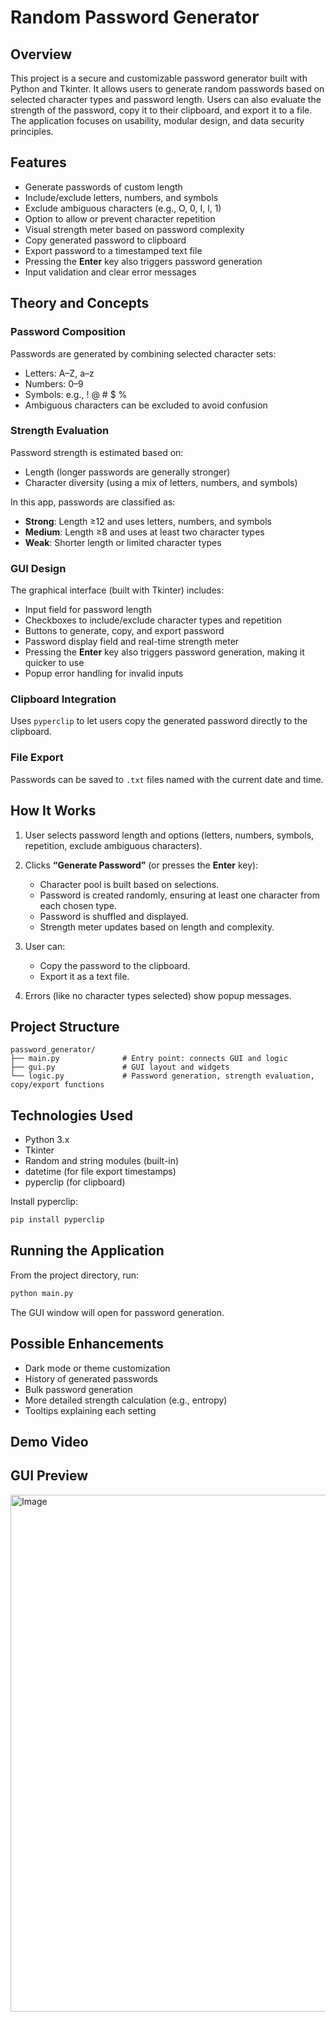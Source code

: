 # Random Password Generator

## Overview

This project is a secure and customizable password generator built with Python and Tkinter. It allows users to generate random passwords based on selected character types and password length. Users can also evaluate the strength of the password, copy it to their clipboard, and export it to a file. The application focuses on usability, modular design, and data security principles.


## Features

* Generate passwords of custom length
* Include/exclude letters, numbers, and symbols
* Exclude ambiguous characters (e.g., O, 0, I, l, 1)
* Option to allow or prevent character repetition
* Visual strength meter based on password complexity
* Copy generated password to clipboard
* Export password to a timestamped text file
* Pressing the **Enter** key also triggers password generation
* Input validation and clear error messages


## Theory and Concepts

### Password Composition

Passwords are generated by combining selected character sets:

* Letters: A–Z, a–z
* Numbers: 0–9
* Symbols: e.g., ! @ # \$ %
* Ambiguous characters can be excluded to avoid confusion

### Strength Evaluation

Password strength is estimated based on:

* Length (longer passwords are generally stronger)
* Character diversity (using a mix of letters, numbers, and symbols)

In this app, passwords are classified as:

* **Strong**: Length ≥12 and uses letters, numbers, and symbols
* **Medium**: Length ≥8 and uses at least two character types
* **Weak**: Shorter length or limited character types

### GUI Design

The graphical interface (built with Tkinter) includes:

* Input field for password length
* Checkboxes to include/exclude character types and repetition
* Buttons to generate, copy, and export password
* Password display field and real-time strength meter
* Pressing the **Enter** key also triggers password generation, making it quicker to use
* Popup error handling for invalid inputs

### Clipboard Integration

Uses `pyperclip` to let users copy the generated password directly to the clipboard.

### File Export

Passwords can be saved to `.txt` files named with the current date and time.


## How It Works

1. User selects password length and options (letters, numbers, symbols, repetition, exclude ambiguous characters).
   
2. Clicks **“Generate Password”** (or presses the **Enter** key):
   * Character pool is built based on selections.
   * Password is created randomly, ensuring at least one character from each chosen type.
   * Password is shuffled and displayed.
   * Strength meter updates based on length and complexity.
    
3. User can:
   * Copy the password to the clipboard.
   * Export it as a text file.

4. Errors (like no character types selected) show popup messages.


## Project Structure

```
password_generator/
├── main.py              # Entry point: connects GUI and logic
├── gui.py               # GUI layout and widgets
└── logic.py             # Password generation, strength evaluation, copy/export functions

```


## Technologies Used

* Python 3.x
* Tkinter
* Random and string modules (built-in)
* datetime (for file export timestamps)
* pyperclip (for clipboard)

Install pyperclip:

```bash
pip install pyperclip
```


## Running the Application

From the project directory, run:

```bash
python main.py
```

The GUI window will open for password generation.


## Possible Enhancements

* Dark mode or theme customization
* History of generated passwords
* Bulk password generation
* More detailed strength calculation (e.g., entropy)
* Tooltips explaining each setting

## Demo Video



## GUI Preview

<img width="592" height="827" alt="Image" src="https://github.com/user-attachments/assets/f7d17087-30ef-4cd3-99d4-a791c6c6d79d" />
